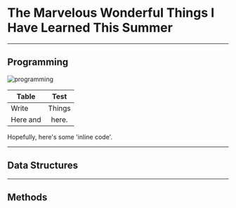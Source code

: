 # The Marvelous Wonderful Things I Have Learned This Summer
---
## Programming
![programming](https://user-images.githubusercontent.com/97626329/180851137-f6448af2-f7db-4339-bd02-482eb61ac2bc.gif)


|Table     |Test    |
|----------|:------:|
|Write     |Things  |
|Here and  |here.   |

Hopefully, here's some 'inline code'. 

---
## Data Structures

---
## Methods


